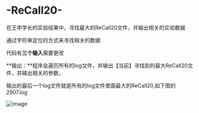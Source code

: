 # -ReCall20-
在王申学长的实验结果中，寻找最大的ReCall20文件，并输出相关的实验数据

通过字符串定位的方式来寻找相关的数据

代码有**三个输入**需要更改

**输出：**程序会遍历所有的log文件，并输出【当前】寻找到的最大ReCall20文件，并输出相关的参数，

输出的最后一个log文件就是所有的log文件里面最大的ReCall20,如下图的2907.log

![image](https://user-images.githubusercontent.com/52689912/143667605-969eb6ae-775b-48f9-be8a-878d57a13cde.png)
